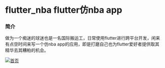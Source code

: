 # flutter_nba  flutter仿nba app

### 简介

做为一个痴迷的球迷也是一名国际搬运工，日常使用flutter进行跨平台开发，闲来有点空时间来写一个仿nba app的应用，即是打磨自己也为flutter爱好者提供取其精华去其糟粕的机会。

[![首页](https://pic.sl.al/gdrive/pic/2023-09-24/650f2392a9ea7.png "首页")](https://pic.sl.al/gdrive/pic/2023-09-24/650f2392a9ea7.png "首页")